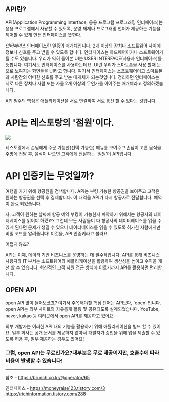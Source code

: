 ## API란?

API(Application Programming Interface, 응용 프로그램 프로그래밍 인터페이스)는 응용 프로그램에서 사용할 수 있도록, 운영 체제나 프로그래밍 언어가 제공하는 기능을 제어할 수 있게 만든 인터페이스를 뜻한다.

*인터페이스*
	인터페이스란 일종의 매개체입니다. 2개 이상의 장치나 소프트웨어 사이에 정보나 신호를 주고 받을 수 있도록 합니다. 인터페이스는 하드웨어이거나 소프트웨어가 될 수도 있습니다.
	우리가 익히 들어본 UI는 USER INTERFACE(사용자 인터페이스)를 뜻합니다. 여기서도 인터페이스를 사용하는데요. UI란 우리가 스마트폰을 사용 할때 눈으로 보여지는 화면들을 UI라고 합니다.
	여기서 인터페이스는 소프트웨어이고 스마트폰과 사람간의 어떠한 신호를 주고 받는 매개체가 되는것입니다.
	정리하면 인터페이스는 서로 다른 장치나 사람 또는 사물 2개 이상의 무언가를 이어주는 매개체라고 정의하겠습니다.

API 범주의 핵심은 애플리케이션을 서로 연결하여 서로 통신 할 수 있다는 것입니다.


# API는 레스토랑의 '점원'이다.

![](https://img1.daumcdn.net/thumb/R1280x0.fjpg/?fname=http://t1.daumcdn.net/brunch/service/user/8kCc/image/KqPoc0TbVmKlZi1ldFCyfNR0Kao.jpg)

레스토랑에서 손님에게 주문 가능한(선택 가능한) 메뉴를 보여주고 손님이 고른 음식을 주방에 전달 후, 음식이 나오면 고객에게 전달하는 '점원'이 API입니다.

  

# API 인증키는 무엇일까?

여행을 가기 위해 항공원을 검색합니다. API는 부킹 가능한 항공권을 보여주고 고객은 원하는 항공권을 선택 후 결제합니다. 이 내역을 API가 다시 항공사로 전달합니다. 예약이 완료 되었습니다.  

  

자, 고객이 원하는 날짜에 항공 예약 부킹이 가능한지 파악하기 위해서는 항공사의 데이터베이스를 읽어야 하겠죠? 그런데 모든 사람들이 다 항공사의 데이터베이스를 읽을 수 있게 된다면 문제가 생길 수 있으니 데이터베이스를 읽을 수 있도록 허가한 사람에게만 비밀 코드를 알려줍니다! 이것을, API 인증키라고 불러요.

  

어렵지 않죠?  

  

API는 이제, 데이터 기반 비즈니스를 운영하는 데 필수적입니다. API를 통해 비즈니스 사용자와 IT 부서는 소프트웨어와 애플리케이션을 활용하여 생산성을 높이고 수익을 개선 할 수 있습니다. 혁신적인 고객 지원 접근 방식에 이르기까지 API를 활용하면 편리합니다.

  

## OPEN API

open API 많이 들어보셨죠? 여기서 주목해야할 핵심 단어는 API보다, 'open' 입니다. open API는 외부 사이트와 자유롭게 활용 및 공유되도록 설계되었습니다. YouTube, naver, kakao 등 여러곳에서 open API를 제공하고 있어요.  

  

외부 개발자는 이러한 API 내의 기능을 활용하기 위해 애플리케이션을 빌드 할 수 있어요. 일부 회사는 공개 문서를 제공하지 않아서 개발자가 승인을 위해 앱을 제출할 수 있도록 허용 후, 일부 제공하는 경우도 있어요!

  

### 그럼, open API는 무료인가요?대부분은 무료 제공이지만, 호출수에 따라 비용이 발생할 수 있습니다!








---
참조 - https://brunch.co.kr/@operator/65

인터페이스 - https://moneyraise123.tistory.com/3
https://richinformation.tistory.com/288